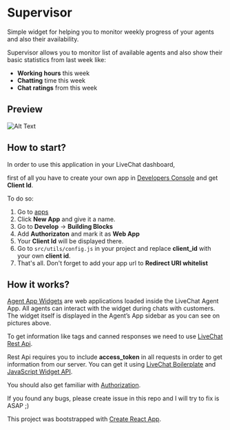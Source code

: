 
# Supervisor

Simple widget for helping you to monitor weekly progress of your agents and also their availability.

Supervisor allows you to monitor list of available agents and also show their basic statistics from last week like:

- **Working hours** this week
- **Chatting** time this week
- **Chat ratings** from this week


## Preview

![Alt Text](https://i.ibb.co/rfnHsTz/supervisor.png)

## How to start?

In order to use this application in your LiveChat dashboard,

first of all you have to create your own app in [Developers Console](https://developers.livechatinc.com/console)
and get **Client Id**.

To do so:
1. Go to [apps](https://developers.livechatinc.com/console/apps)
2. Click **New App** and give it a name.
3. Go to **Develop** -> **Building Blocks**
4. Add **Authorizaton** and mark it as **Web App**
5. Your **Client Id** will be displayed there.
6. Go to `src/utils/config.js` in your project and replace **client_id** with your own **client id**.
7. That's all. Don't forget to add your app url to **Redirect URI whitelist**

## How it works?

[Agent App Widgets](https://docs.livechatinc.com/agent-app-widgets/) are web applications loaded inside the LiveChat Agent App. All agents can interact with the widget during chats with customers. The widget itself is displayed in the Agent’s App sidebar as you can see on pictures above.

To get information like tags and canned responses we need to use [LiveChat Rest Api](https://docs.livechatinc.com/rest-api/).

Rest Api requires you to include **access_token** in all requests in order to get information from our server. You can get it using [LiveChat Boilerplate](https://docs.livechatinc.com/boilerplate/) and [JavaScript Widget API](https://docs.livechatinc.com/agent-app-widgets/#javascript-api).

You should also get familiar with [Authorization](https://docs.livechatinc.com/authorization/).

If you found any bugs, please create issue in this repo and I will try to fix is ASAP ;)


This project was bootstrapped with [Create React App](https://github.com/facebook/create-react-app).
